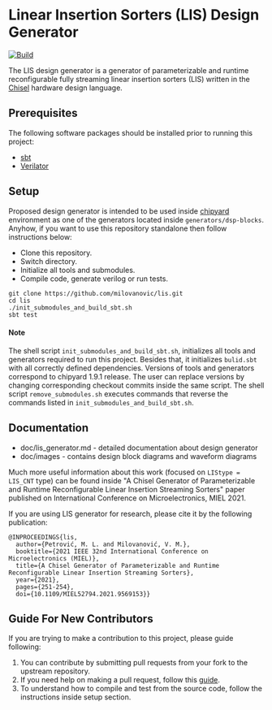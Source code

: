 # Linear Insertion Sorters (LIS) Design Generator
[![Build](https://github.com/milovanovic/lis/actions/workflows/test.yml/badge.svg)](https://github.com/milovanovic/lis/actions/workflows/test.yml)

The LIS design generator is a generator of parameterizable and runtime reconfigurable fully streaming linear insertion sorters (LIS) written in the [Chisel](http://www.chisel-lang.org) hardware design language.

## Prerequisites

The following software packages should be installed prior to running this project:
* [sbt](http://www.scala-sbt.org)
* [Verilator](http://www.veripool.org/wiki/verilator)

## Setup

Proposed design generator is intended to be used inside [chipyard](https://github.com/ucb-bar/chipyard) environment as one of the generators located inside `generators/dsp-blocks`. Anyhow, if you want to use this repository standalone then follow instructions below:

*  Clone this repository.
*  Switch directory.
*  Initialize all tools and submodules.
*  Compile code, generate verilog or run tests.

```
git clone https://github.com/milovanovic/lis.git
cd lis
./init_submodules_and_build_sbt.sh
sbt test
```

#### Note
The shell script `init_submodules_and_build_sbt.sh`, initializes all tools and generators required to run this project. Besides that, it initializes `bulid.sbt` with all correctly defined dependencies. Versions of tools and generators correspond to chipyard 1.9.1 release. The user can replace versions by changing corresponding checkout commits inside the same script.
The shell script `remove_submodules.sh` executes commands that reverse the commands listed in `init_submodules_and_build_sbt.sh`.

## Documentation

* doc/lis_generator.md - detailed documentation about design generator
* doc/images - contains design block diagrams and waveform diagrams

Much more useful information about this work (focused on `LIStype = LIS_CNT` type) can be found inside "A Chisel Generator of Parameterizable and Runtime Reconfigurable Linear Insertion Streaming Sorters" paper published on International Conference on Microelectronics, MIEL 2021.

If you are using LIS generator for research, please cite it by the following publication:

    @INPROCEEDINGS{lis,
   	  author={Petrović, M. L. and Milovanović, V. M.},
   	  booktitle={2021 IEEE 32nd International Conference on Microelectronics (MIEL)},
   	  title={A Chisel Generator of Parameterizable and Runtime Reconfigurable Linear Insertion Streaming Sorters},
   	  year={2021},
   	  pages={251-254},
   	  doi={10.1109/MIEL52794.2021.9569153}}

## Guide For New Contributors

If you are trying to make a contribution to this project, please guide following:
1. You can contribute by submitting pull requests from your fork to the upstream repository.
2. If you need help on making a pull request, follow this [guide](https://docs.github.com/en/github/collaborating-with-pull-requests/proposing-changes-to-your-work-with-pull-requests/about-pull-requests).
3. To understand how to compile and test from the source code, follow the instructions inside setup section.
